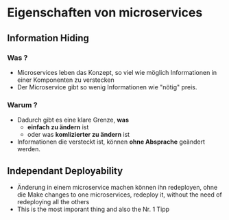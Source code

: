 # Eigenschaften von microservices 

## Information Hiding  

### Was ? 

  * Microservices leben das Konzept, so viel wie möglich Informationen
in einer Komponenten zu verstecken 
  * Der Microservice gibt so wenig Informationen wie "nötig" preis. 

### Warum ? 

  * Dadurch gibt es eine klare Grenze, **was**
    *  **einfach zu ändern** ist
    *  oder was **komlizierter zu ändern** ist
  * Informationen die versteckt ist, können __ohne Absprache__ geändert werden.

 ## Independant Deployability 

   * Änderung in einem microservice machen können ihn redeployen, ohne die Make changes to one microservices, redeploy it, without the need of redeploying all the others
   * This is the most imporant thing and also the Nr. 1 Tipp


